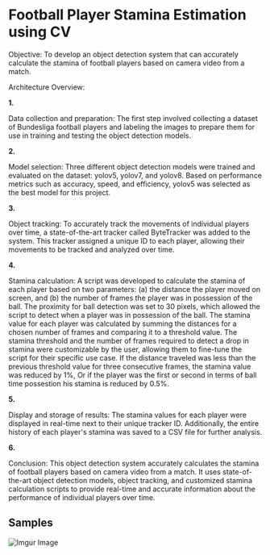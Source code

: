 # Football Player Stamina Estimation using CV

Objective: To develop an object detection system that can accurately calculate the stamina of football players based on camera video from a match.

Architecture Overview:

**1.**

Data collection and preparation: The first step involved collecting a dataset of Bundesliga football players and labeling the images to prepare them for use in training and testing the object detection models.

**2.**

Model selection: Three different object detection models were trained and evaluated on the dataset: yolov5, yolov7, and yolov8. Based on performance metrics such as accuracy, speed, and efficiency, yolov5 was selected as the best model for this project.

**3.**

Object tracking: To accurately track the movements of individual players over time, a state-of-the-art tracker called ByteTracker was added to the system. This tracker assigned a unique ID to each player, allowing their movements to be tracked and analyzed over time.

**4.**

Stamina calculation: A script was developed to calculate the stamina of each player based on two parameters: (a) the distance the player moved on screen, and (b) the number of frames the player was in possession of the ball. The proximity for ball detection was set to 30 pixels, which allowed the script to detect when a player was in possession of the ball. The stamina value for each player was calculated by summing the distances for a chosen number of frames and comparing it to a threshold value. The stamina threshold and the number of frames required to detect a drop in stamina were customizable by the user, allowing them to fine-tune the script for their specific use case. If the distance traveled was less than the previous threshold value for three consecutive frames, the stamina value was reduced by 1%, Or if the player was the first or second in terms of ball time possestion his stamina is reduced by 0.5%.

**5.**

Display and storage of results: The stamina values for each player were displayed in real-time next to their unique tracker ID. Additionally, the entire history of each player's stamina was saved to a CSV file for further analysis.

**6.**

Conclusion: This object detection system accurately calculates the stamina of football players based on camera video from a match. It uses state-of-the-art object detection models, object tracking, and customized stamina calculation scripts to provide real-time and accurate information about the performance of individual players over time.

## Samples


![Imgur Image](https://imgur.com/a/Zqd8DYt)

<blockquote class="imgur-embed-pub" lang="en" data-id="a/Zqd8DYt"><a href="//imgur.com/Zqd8DYt"></a></blockquote><script async src="//s.imgur.com/min/embed.js" charset="utf-8"></script>
